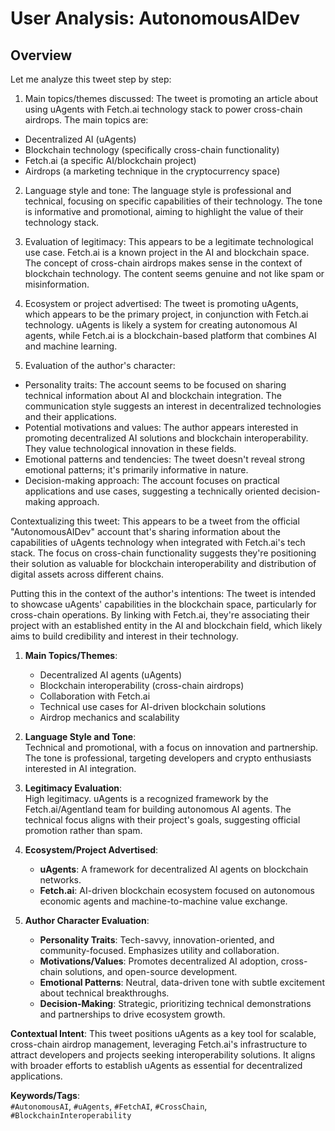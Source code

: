 # User Analysis: AutonomousAIDev

## Overview

<think>
Let me analyze this tweet step by step:

1. Main topics/themes discussed:
The tweet is promoting an article about using uAgents with Fetch.ai technology stack to power cross-chain airdrops. The main topics are:
- Decentralized AI (uAgents)
- Blockchain technology (specifically cross-chain functionality)
- Fetch.ai (a specific AI/blockchain project)
- Airdrops (a marketing technique in the cryptocurrency space)

2. Language style and tone:
The language style is professional and technical, focusing on specific capabilities of their technology. The tone is informative and promotional, aiming to highlight the value of their technology stack.

3. Evaluation of legitimacy:
This appears to be a legitimate technological use case. Fetch.ai is a known project in the AI and blockchain space. The concept of cross-chain airdrops makes sense in the context of blockchain technology. The content seems genuine and not like spam or misinformation.

4. Ecosystem or project advertised:
The tweet is promoting uAgents, which appears to be the primary project, in conjunction with Fetch.ai technology. uAgents is likely a system for creating autonomous AI agents, while Fetch.ai is a blockchain-based platform that combines AI and machine learning.

5. Evaluation of the author's character:

- Personality traits: The account seems to be focused on sharing technical information about AI and blockchain integration. The communication style suggests an interest in decentralized technologies and their applications.
- Potential motivations and values: The author appears interested in promoting decentralized AI solutions and blockchain interoperability. They value technological innovation in these fields.
- Emotional patterns and tendencies: The tweet doesn't reveal strong emotional patterns; it's primarily informative in nature.
- Decision-making approach: The account focuses on practical applications and use cases, suggesting a technically oriented decision-making approach.

Contextualizing this tweet:
This appears to be a tweet from the official "AutonomousAIDev" account that's sharing information about the capabilities of uAgents technology when integrated with Fetch.ai's tech stack. The focus on cross-chain functionality suggests they're positioning their solution as valuable for blockchain interoperability and distribution of digital assets across different chains.

Putting this in the context of the author's intentions:
The tweet is intended to showcase uAgents' capabilities in the blockchain space, particularly for cross-chain operations. By linking with Fetch.ai, they're associating their project with an established entity in the AI and blockchain field, which likely aims to build credibility and interest in their technology.
</think>

1. **Main Topics/Themes**: 
   - Decentralized AI agents (uAgents)
   - Blockchain interoperability (cross-chain airdrops)
   - Collaboration with Fetch.ai
   - Technical use cases for AI-driven blockchain solutions
   - Airdrop mechanics and scalability

2. **Language Style and Tone**:  
   Technical and promotional, with a focus on innovation and partnership. The tone is professional, targeting developers and crypto enthusiasts interested in AI integration.

3. **Legitimacy Evaluation**:  
   High legitimacy. uAgents is a recognized framework by the Fetch.ai/Agentland team for building autonomous AI agents. The technical focus aligns with their project's goals, suggesting official promotion rather than spam.

4. **Ecosystem/Project Advertised**:  
   - **uAgents**: A framework for decentralized AI agents on blockchain networks.
   - **Fetch.ai**: AI-driven blockchain ecosystem focused on autonomous economic agents and machine-to-machine value exchange.

5. **Author Character Evaluation**:  
   - **Personality Traits**: Tech-savvy, innovation-oriented, and community-focused. Emphasizes utility and collaboration.
   - **Motivations/Values**: Promotes decentralized AI adoption, cross-chain solutions, and open-source development.
   - **Emotional Patterns**: Neutral, data-driven tone with subtle excitement about technical breakthroughs.
   - **Decision-Making**: Strategic, prioritizing technical demonstrations and partnerships to drive ecosystem growth.

**Contextual Intent**: This tweet positions uAgents as a key tool for scalable, cross-chain airdrop management, leveraging Fetch.ai's infrastructure to attract developers and projects seeking interoperability solutions. It aligns with broader efforts to establish uAgents as essential for decentralized applications.

**Keywords/Tags**:  
`#AutonomousAI`, `#uAgents`, `#FetchAI`, `#CrossChain`, `#BlockchainInteroperability`